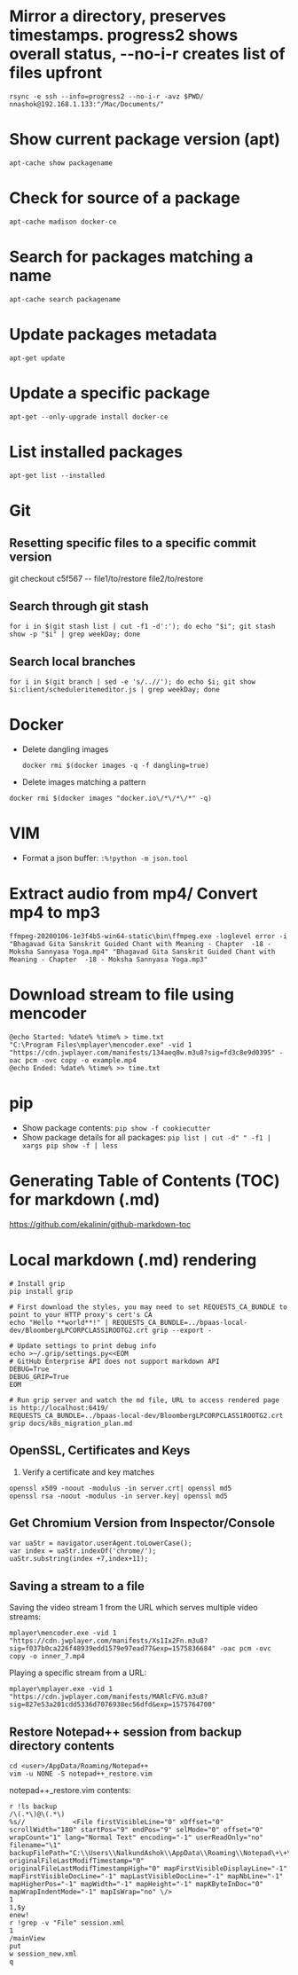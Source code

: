 # Mirror a directory, preserves timestamps. progress2 shows overall status, --no-i-r creates list of files upfront
```
rsync -e ssh --info=progress2 --no-i-r -avz $PWD/ nnashok@192.168.1.133:"/Mac/Documents/"
```

# Show current package version (apt)
```
apt-cache show packagename
```

# Check for source of a package
```
apt-cache madison docker-ce
```

# Search for packages matching a name
```
apt-cache search packagename
```

# Update packages metadata
```
apt-get update
```

# Update a specific package
```
apt-get --only-upgrade install docker-ce
```

# List installed packages
```
apt-get list --installed
```

# Git
## Resetting specific files to a specific commit version
git checkout c5f567 -- file1/to/restore file2/to/restore

## Search through git stash
`for i in $(git stash list | cut -f1 -d':'); do echo "$i"; git stash show -p "$i" | grep weekDay; done`

## Search local branches
`for i in $(git branch | sed -e 's/..//'); do echo $i; git show $i:client/scheduleritemeditor.js | grep weekDay; done`

# Docker
* Delete dangling images
    ```
    docker rmi $(docker images -q -f dangling=true)
    ```
* Delete images matching a pattern
```
docker rmi $(docker images "docker.io\/*\/*\/*" -q)
```

# VIM
* Format a json buffer: `:%!python -m json.tool`

# Extract audio from mp4/ Convert mp4 to mp3
`ffmpeg-20200106-1e3f4b5-win64-static\bin\ffmpeg.exe -loglevel error -i "Bhagavad Gita Sanskrit Guided Chant with Meaning - Chapter  -18 - Moksha Sannyasa Yoga.mp4" "Bhagavad Gita Sanskrit Guided Chant with Meaning - Chapter  -18 - Moksha Sannyasa Yoga.mp3"`

# Download stream to file using mencoder
```
@echo Started: %date% %time% > time.txt
"C:\Program Files\mplayer\mencoder.exe" -vid 1 "https://cdn.jwplayer.com/manifests/134aeq8w.m3u8?sig=fd3c8e9d0395" -oac pcm -ovc copy -o example.mp4
@echo Ended: %date% %time% >> time.txt
```

# pip
* Show package contents: `pip show -f cookiecutter`
* Show package details for all packages: `pip list | cut -d" " -f1 | xargs pip show -f | less`

# Generating Table of Contents (TOC) for markdown (.md)
https://github.com/ekalinin/github-markdown-toc

# Local markdown (.md) rendering
```
# Install grip
pip install grip

# First download the styles, you may need to set REQUESTS_CA_BUNDLE to point to your HTTP proxy's cert's CA
echo "Hello **world**!" | REQUESTS_CA_BUNDLE=../bpaas-local-dev/BloombergLPCORPCLASS1ROOTG2.crt grip --export -

# Update settings to print debug info
echo >~/.grip/settings.py<<EOM
# GitHub Enterprise API does not support markdown API
DEBUG=True
DEBUG_GRIP=True
EOM

# Run grip server and watch the md file, URL to access rendered page is http://localhost:6419/
REQUESTS_CA_BUNDLE=../bpaas-local-dev/BloombergLPCORPCLASS1ROOTG2.crt grip docs/k8s_migration_plan.md
```


## OpenSSL, Certificates and Keys
1. Verify a certificate and key matches

```
openssl x509 -noout -modulus -in server.crt| openssl md5
openssl rsa -noout -modulus -in server.key| openssl md5
```

## Get Chromium Version from Inspector/Console
```
var uaStr = navigator.userAgent.toLowerCase();
var index = uaStr.indexOf('chrome/');
uaStr.substring(index +7,index+11);
```

## Saving a stream to a file
Saving the video stream 1 from the URL which serves multiple video streams:
```
mplayer\mencoder.exe -vid 1 "https://cdn.jwplayer.com/manifests/Xs1Ix2Fn.m3u8?sig=f037b0ca226f48939edd1579e97ead77&exp=1575836684" -oac pcm -ovc copy -o inner_7.mp4
```
Playing a specific stream from a URL:
```
mplayer\mplayer.exe -vid 1 "https://cdn.jwplayer.com/manifests/MARlcFVG.m3u8?sig=827e53a201cdd5336d7076938ec56dfd&exp=1575764700"
```

## Restore Notepad++ session from backup directory contents
```
cd <user>/AppData/Roaming/Notepad++
vim -u NONE -S notepad++_restore.vim
```
notepad++\_restore.vim contents:
```vim
r !ls backup
/\(.*\)@\(.*\)
%s//            <File firstVisibleLine="0" xOffset="0" scrollWidth="180" startPos="9" endPos="9" selMode="0" offset="0" wrapCount="1" lang="Normal Text" encoding="-1" userReadOnly="no" filename="\1" backupFilePath="C:\\Users\\NalkundAshok\\AppData\\Roaming\\Notepad\+\+\\backup\\\1@\2" originalFileLastModifTimestamp="0" originalFileLastModifTimestampHigh="0" mapFirstVisibleDisplayLine="-1" mapFirstVisibleDocLine="-1" mapLastVisibleDocLine="-1" mapNbLine="-1" mapHigherPos="-1" mapWidth="-1" mapHeight="-1" mapKByteInDoc="0" mapWrapIndentMode="-1" mapIsWrap="no" \/>
1
1,$y
enew!
r !grep -v "File" session.xml
1
/mainView
put
w session_new.xml
q
```
